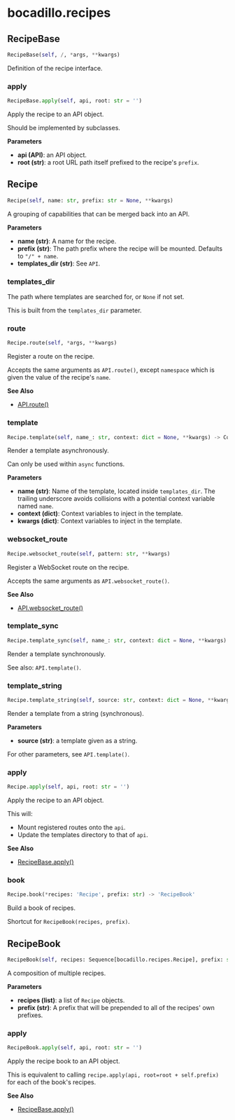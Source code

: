 # bocadillo.recipes

## RecipeBase
```python
RecipeBase(self, /, *args, **kwargs)
```
Definition of the recipe interface.
### apply
```python
RecipeBase.apply(self, api, root: str = '')
```
Apply the recipe to an API object.

Should be implemented by subclasses.

__Parameters__

- __api (API)__: an API object.
- __root (str)__: a root URL path itself prefixed to the recipe's `prefix`.

## Recipe
```python
Recipe(self, name: str, prefix: str = None, **kwargs)
```
A grouping of capabilities that can be merged back into an API.

__Parameters__


- __name (str)__:
    A name for the recipe.
- __prefix (str)__:
    The path prefix where the recipe will be mounted.
    Defaults to `"/" + name`.
- __templates_dir (str)__:
    See `API`.

### templates_dir
The path where templates are searched for, or `None` if not set.

This is built from the `templates_dir` parameter.

### route
```python
Recipe.route(self, *args, **kwargs)
```
Register a route on the recipe.

Accepts the same arguments as `API.route()`, except `namespace` which
is given the value of the recipe's `name`.

__See Also__

- [API.route()](./api.md#route)

### template
```python
Recipe.template(self, name_: str, context: dict = None, **kwargs) -> Coroutine
```
Render a template asynchronously.

Can only be used within `async` functions.

__Parameters__


- __name (str)__:
    Name of the template, located inside `templates_dir`.
    The trailing underscore avoids collisions with a potential
    context variable named `name`.
- __context (dict)__:
    Context variables to inject in the template.
- __kwargs (dict)__:
    Context variables to inject in the template.

### websocket_route
```python
Recipe.websocket_route(self, pattern: str, **kwargs)
```
Register a WebSocket route on the recipe.

Accepts the same arguments as `API.websocket_route()`.

__See Also__

- [API.websocket_route()](./api.md#websocket-route)

### template_sync
```python
Recipe.template_sync(self, name_: str, context: dict = None, **kwargs) -> str
```
Render a template synchronously.

See also: `API.template()`.

### template_string
```python
Recipe.template_string(self, source: str, context: dict = None, **kwargs) -> str
```
Render a template from a string (synchronous).

__Parameters__

- __source (str)__: a template given as a string.

For other parameters, see `API.template()`.

### apply
```python
Recipe.apply(self, api, root: str = '')
```
Apply the recipe to an API object.

This will:

- Mount registered routes onto the `api`.
- Update the templates directory to that of `api`.

__See Also__

- [RecipeBase.apply()](#apply)

### book
```python
Recipe.book(*recipes: 'Recipe', prefix: str) -> 'RecipeBook'
```
Build a book of recipes.

Shortcut for `RecipeBook(recipes, prefix)`.

## RecipeBook
```python
RecipeBook(self, recipes: Sequence[bocadillo.recipes.Recipe], prefix: str)
```
A composition of multiple recipes.

__Parameters__

- __recipes (list)__: a list of `Recipe` objects.
- __prefix (str)__:
    A prefix that will be prepended to all of the recipes' own prefixes.

### apply
```python
RecipeBook.apply(self, api, root: str = '')
```
Apply the recipe book to an API object.

This is equivalent to calling `recipe.apply(api, root=root + self.prefix)`
for each of the book's recipes.

__See Also__

- [RecipeBase.apply()](#apply)

